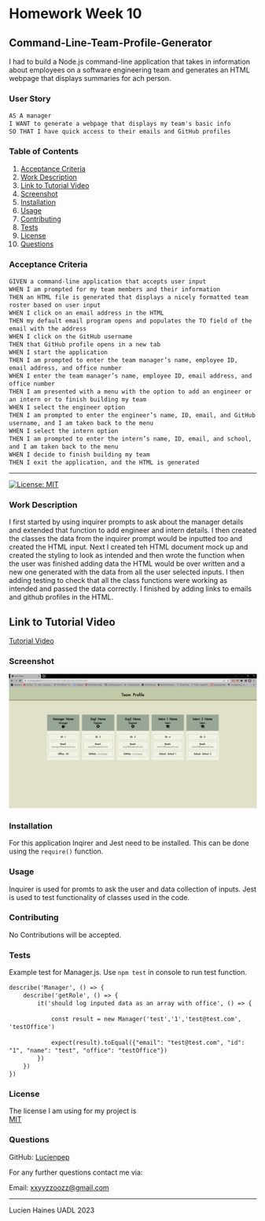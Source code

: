 # Homework Week 10
## Command-Line-Team-Profile-Generator
 
I had to build a Node.js command-line application that takes in information about employees on a software engineering team and generates an HTML webpage that displays summaries for ach person.

### User Story
```
AS A manager
I WANT to generate a webpage that displays my team's basic info
SO THAT I have quick access to their emails and GitHub profiles
```

### Table of Contents
1. [Acceptance Criteria](#acceptance-criteria)
2. [Work Description](#work-description)
3. [Link to Tutorial Video](#link-to-tutorial-video)
4. [Screenshot](#screenshot)
5. [Installation](#installation)
6. [Usage](#usage)
7. [Contributing](#contributing)
8. [Tests](#tests)
9. [License](#license)
10. [Questions](#questions)

### Acceptance Criteria
```
GIVEN a command-line application that accepts user input
WHEN I am prompted for my team members and their information
THEN an HTML file is generated that displays a nicely formatted team roster based on user input
WHEN I click on an email address in the HTML
THEN my default email program opens and populates the TO field of the email with the address
WHEN I click on the GitHub username
THEN that GitHub profile opens in a new tab
WHEN I start the application
THEN I am prompted to enter the team manager’s name, employee ID, email address, and office number
WHEN I enter the team manager’s name, employee ID, email address, and office number
THEN I am presented with a menu with the option to add an engineer or an intern or to finish building my team
WHEN I select the engineer option
THEN I am prompted to enter the engineer’s name, ID, email, and GitHub username, and I am taken back to the menu
WHEN I select the intern option
THEN I am prompted to enter the intern’s name, ID, email, and school, and I am taken back to the menu
WHEN I decide to finish building my team
THEN I exit the application, and the HTML is generated
```

---
[![License: MIT](https://img.shields.io/badge/License-MIT-yellow.svg)](https://opensource.org/licenses/MIT)

### Work Description
I first started by using inquirer prompts to ask about the manager details and extended that function to add engineer and intern details. I then created the classes the data from the inquirer prompt would be inputted too and created the HTML input. Next I created teh HTML document mock up and created the styling to look as intended and then wrote the function when the user was finished adding data the HTML would be over written and a new one generated with the data from all the user selected inputs. I then adding testing to check that all the class functions were working as intended and passed the data correctly. I finished by adding links to emails and github profiles in the HTML.

## Link to Tutorial Video
[Tutorial Video](https://drive.google.com/file/d/1-Vn89V1bIode-9_NfcontEMCew8dHPbT/view?usp=sharing)

### Screenshot

![Command Line Team Profile Generator](./Assets/Screenshot%2010.png)
 
### Installation

For this application Inqirer and Jest need to be installed. This can be done using the `require()` function.

### Usage

Inquirer is used for promts to ask the user and data collection of inputs. Jest is used to test functionality of classes used in the code.

### Contributing

No Contributions will be accepted.

### Tests

Example test for Manager.js. Use `npm test` in console to run test function.
```
describe('Manager', () => {
    describe('getRole', () => {
        it('should log inputed data as an array with office', () => {

            const result = new Manager('test','1','test@test.com', 'testOffice')

            expect(result).toEqual({"email": "test@test.com", "id": "1", "name": "test", "office": "testOffice"})
        })
    })
})
```

### License

The license I am using for my project is<br>[MIT](https://opensource.org/licenses/MIT)

### Questions

GitHub: [Lucienpep](https://github.com/Lucienpep)<br>

For any further questions contact me via:

Email: <xxyyzzoozz@gmail.com>

---
Lucien Haines UADL 2023
  
  